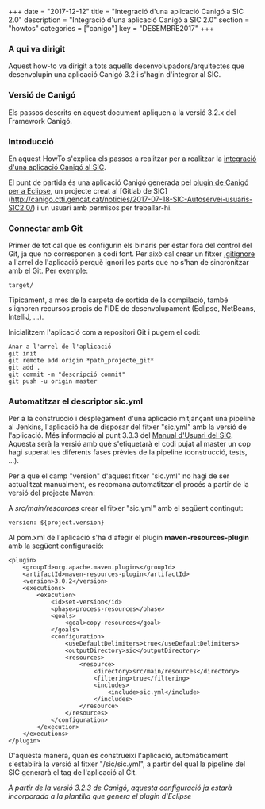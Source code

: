 +++
date = "2017-12-12"
title = "Integració d'una aplicació Canigó a SIC 2.0"
description = "Integració d'una aplicació Canigó a SIC 2.0"
section = "howtos"
categories = ["canigo"]
key = "DESEMBRE2017"
+++

### A qui va dirigit

Aquest how-to va dirigit a tots aquells desenvolupadors/arquitectes que desenvolupin una aplicació Canigó 3.2 i s'hagin d'integrar al SIC.

### Versió de Canigó

Els passos descrits en aquest document apliquen a la versió 3.2.x del Framework Canigó.

### Introducció

En aquest HowTo s'explica els passos a realitzar per a realitzar la [integració d'una aplicació Canigó al SIC](/noticies/2017-12-11-Canigo-Integracio-pipelines-SIC/).

El punt de partida és una aplicació Canigó generada pel [plugin de Canigó per a Eclipse](/canigo-download-related/plugin-canigo/), un projecte creat al [Gitlab de SIC] (http://canigo.ctti.gencat.cat/noticies/2017-07-18-SIC-Autoservei-usuaris-SIC2.0/) i un usuari amb permisos per treballar-hi.

### Connectar amb Git

Primer de tot cal que es configurin els binaris per estar fora del control del Git, ja que no corresponen a codi font. Per això cal crear un fitxer [.gitignore](https://git-scm.com/docs/gitignore) a l'arrel de l'aplicació perquè ignori les parts que no s'han de sincronitzar amb el Git. Per exemple:

	target/
	
Típicament, a més de la carpeta de sortida de la compilació, també s'ignoren recursos propis de l'IDE de desenvolupament (Eclipse, NetBeans, IntelliJ, ...).

Inicialitzem l'aplicació com a repositori Git i pugem el codi:

	Anar a l'arrel de l'aplicació
	git init
	git remote add origin *path_projecte_git*
	git add .
	git commit -m "descripció commit"
	git push -u origin master
	
### Automatitzar el descriptor sic.yml

Per a la construcció i desplegament d'una aplicació mitjançant una pipeline al Jenkins, l'aplicació ha de disposar del fitxer "sic.yml" amb la versió de l'aplicació. Més informació al punt 3.3.3 del [Manual d'Usuari del SIC](http://canigo.ctti.gencat.cat/related/sic/2.0/manual-usuari.pdf). Aquesta serà la versió amb què s'etiquetarà el codi pujat al master un cop hagi superat les diferents fases prèvies de la pipeline (construcció, tests, ...).

Per a que el camp "version" d'aquest fitxer "sic.yml" no hagi de ser actualitzat manualment, es recomana automatitzar el procés a partir de la versió del projecte Maven:

A *src/main/resources* crear el fitxer "sic.yml" amb el següent contingut:

	version: ${project.version}
	
Al pom.xml de l'aplicació s'ha d'afegir el plugin **maven-resources-plugin** amb la següent configuració:

	<plugin>
		<groupId>org.apache.maven.plugins</groupId>
		<artifactId>maven-resources-plugin</artifactId>
		<version>3.0.2</version>
		<executions>
			<execution>
				<id>set-version</id>
				<phase>process-resources</phase>
				<goals>
					<goal>copy-resources</goal>
				</goals>
				<configuration>
					<useDefaultDelimiters>true</useDefaultDelimiters>
					<outputDirectory>sic</outputDirectory>
					<resources>          
						<resource>
							<directory>src/main/resources</directory>
							<filtering>true</filtering>
							<includes>
								<include>sic.yml</include>
							</includes>
						</resource>
					</resources>
				</configuration>            
			</execution>
		</executions>
	</plugin>

D'aquesta manera, quan es construeixi l'aplicació, automàticament s'establirà la versió al fitxer "/sic/sic.yml", a partir del qual la pipeline del SIC generarà el tag de l'aplicació al Git. 

*A partir de la versió 3.2.3 de Canigó, aquesta configuració ja estarà incorporada a la plantilla que genera el plugin d'Eclipse*
	

	

